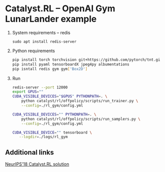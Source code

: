 # Catalyst.RL – OpenAI Gym LunarLander example


1. System requirements – redis

    `sudo apt install redis-server`

2. Python requirements

    ```bash
    pip install torch torchvision git+https://github.com/pytorch/tnt.git@master
    pip install pyaml tensorboardX jpeg4py albumentations
    pip isntall redis gym gym['Box2D']
    ```

3. Run

    ```bash
    redis-server --port 12000
    export GPUS=""
    CUDA_VISIBLE_DEVICES="$GPUS" PYTHONPATH=. \
        python catalyst/rl/offpolicy/scripts/run_trainer.py \
        --config=./rl_gym/config.yml
    
    CUDA_VISIBLE_DEVICES="" PYTHONPATH=. \
        python catalyst/rl/offpolicy/scripts/run_samplers.py \
        --config=./rl_gym/config.yml
    
    CUDA_VISIBLE_DEVICE="" tensorboard \
       --logdir=./logs/rl_gym
    ```


## Additional links

[NeurIPS'18 Catalyst.RL solution](https://github.com/Scitator/neurips-18-prosthetics-challenge)

